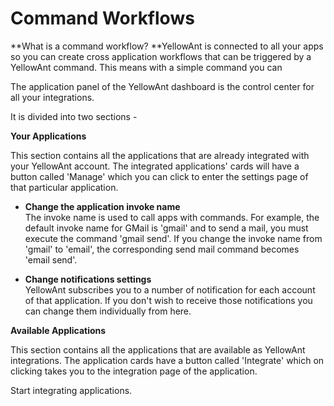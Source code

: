 # Command Workflows

**What is a command workflow? **YellowAnt is connected to all your apps so you can create cross application workflows that can be triggered by a YellowAnt command. This means with a simple command you can 

The application panel of the YellowAnt dashboard is the control center for all your integrations.

It is divided into two sections -

**Your Applications**

This section contains all the applications that are already integrated with your YellowAnt account. The integrated applications' cards will have a button called 'Manage' which you can click to enter the settings page of that particular application.

* **Change the application invoke name**  
  The invoke name is used to call apps with commands. For example, the default invoke name for GMail is 'gmail' and to send a mail, you must execute the command 'gmail send'. If you change the invoke name from 'gmail' to 'email', the corresponding send mail command becomes 'email send'.

* **Change notifications settings**  
  YellowAnt subscribes you to a number of notification for each account of that application. If you don't wish to receive those notifications you can change them individually from here.

**Available Applications**

This section contains all the applications that are available as YellowAnt integrations. The application cards have a button called 'Integrate' which on clicking takes you to the integration page of the application.

Start integrating applications.

